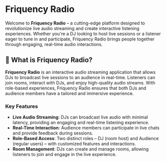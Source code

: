 # Friquency Radio

Welcome to **Friquency Radio** – a cutting-edge platform designed to revolutionize live audio streaming and create interactive listening experiences. Whether you're a DJ looking to host live sessions or a listener eager to tune in and participate, Friquency Radio brings people together through engaging, real-time audio interactions.

## 🚀 What is Friquency Radio?

**Friquency Radio** is an interactive audio streaming application that allows DJs to broadcast live sessions to an audience in real-time. Listeners can join rooms, interact with DJs, and enjoy high-quality audio streams. With role-based experiences, Friquency Radio ensures that both DJs and audience members have a tailored and immersive experience.

### Key Features

- **Live Audio Streaming**: DJs can broadcast live audio with minimal latency, providing an engaging and real-time listening experience.
- **Real-Time Interaction**: Audience members can participate in live chats and provide feedback during sessions.
- **Role-Based Access**: Two distinct roles – DJ (room host) and Audience (regular users) – with customized features and interactions.
- **Room Management**: DJs can create and manage rooms, allowing listeners to join and engage in the live experience.

